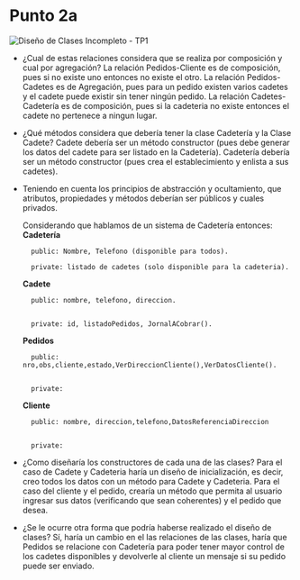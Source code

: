 # Punto 2a
![Diseño de Clases Incompleto - TP1](DiseñoClasesIncompleto.png)
- ¿Cual de estas relaciones considera que se realiza por composición y cual por agregación?
    La relación Pedidos-Cliente es de composición, pues si no existe uno entonces no existe el otro.
    La relación Pedidos-Cadetes es de Agregación, pues para un pedido existen varios cadetes y el cadete puede existir sin tener ningún pedido.
    La relación Cadetes-Cadetería es de composición, pues si la cadeteria no existe entonces el cadete no pertenece a ningun lugar.

- ¿Qué métodos considera que debería tener la clase Cadetería y la Clase Cadete?
    Cadete debería ser un método constructor (pues debe generar los datos del cadete para ser listado en la Cadetería).
    Cadetería debería ser un método constructor (pues crea el establecimiento y enlista a sus cadetes).

- Teniendo en cuenta los principios de abstracción y ocultamiento, que atributos, propiedades y métodos deberían ser públicos y cuales privados.

    Considerando que hablamos de un sistema de Cadetería entonces:
    **Cadetería**

        public: Nombre, Telefono (disponible para todos).

        private: listado de cadetes (solo disponible para la cadeteria).


    **Cadete**
    
        public: nombre, telefono, direccion.


        private: id, listadoPedidos, JornalACobrar().


    **Pedidos**


        public: nro,obs,cliente,estado,VerDireccionCliente(),VerDatosCliente().
        
        
        private:


    **Cliente**
        
        
        public: nombre, direccion,telefono,DatosReferenciaDireccion
        
        
        private:


- ¿Como diseñaría los constructores de cada una de las clases?
    Para el caso de Cadete y Cadeteria haría un diseño de inicialización, es decir, creo todos los datos con un método para Cadete y Cadeteria.
    Para el caso del cliente y el pedido, crearía un método que permita al usuario ingresar sus datos (verificando que sean coherentes) y el pedido que desea.

- ¿Se le ocurre otra forma que podría haberse realizado el diseño de clases?
    Sí, haría un cambio en el las relaciones de las clases, haría que Pedidos se relacione con Cadetería para poder tener mayor control de los cadetes disponibles y devolverle al cliente un mensaje si su pedido puede ser enviado.


    